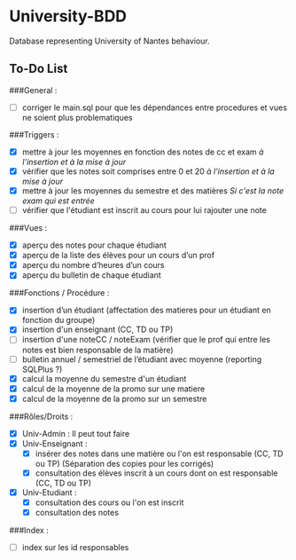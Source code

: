# University-BDD
Database representing University of Nantes behaviour.

## To-Do List

###General :
- [ ] corriger le main.sql pour que les dépendances entre procedures et vues ne soient plus problematiques

###Triggers : 
- [x] mettre à jour les moyennes en fonction des notes de cc et exam *à l'insertion et à la mise à jour*
- [x] vérifier que les notes soit comprises entre 0 et 20 *à l'insertion et à la mise à jour*
- [x] mettre à jour les moyennes du semestre et des matières *Si c'est la note exam qui est entrée*
- [ ] vérifier que l'étudiant est inscrit au cours pour lui rajouter une note

###Vues : 
- [x] aperçu des notes pour chaque étudiant 
- [x] aperçu de la liste des élèves pour un cours d’un prof
- [x] aperçu du nombre d’heures d’un cours
- [x] aperçu du bulletin de chaque étudiant

###Fonctions / Procédure :
- [x] insertion d’un étudiant (affectation des matieres pour un étudiant en fonction du groupe)
- [x] insertion d'un enseignant (CC, TD ou TP)
- [ ] insertion d'une noteCC / noteExam (vérifier que le prof qui entre les notes est bien responsable de la matière)
- [ ] bulletin annuel / semestriel de l’étudiant avec moyenne (reporting SQLPlus ?)
- [x] calcul la moyenne du semestre d'un étudiant
- [x] calcul de la moyenne de la promo sur une matiere
- [x] calcul de la moyenne de la promo sur un semestre

###Rôles/Droits : 
- [x] Univ-Admin : Il peut tout faire
- [x] Univ-Enseignant :
  - [x] insérer des notes dans une matière ou l'on est responsable (CC, TD ou TP) (Séparation des copies pour les corrigés)
  - [x] consultation des élèves inscrit à un cours dont on est responsable (CC, TD ou TP)
- [x] Univ-Etudiant :
  - [x] consultation des cours ou l'on est inscrit
  - [x] consultation des notes

###Index :
- [ ] index sur les id responsables